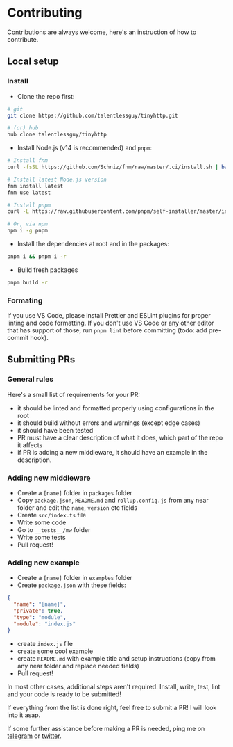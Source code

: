 # Contributing

Contributions are always welcome, here's an instruction of how to contribute.

## Local setup

### Install

- Clone the repo first:

```sh
# git
git clone https://github.com/talentlessguy/tinyhttp.git

# (or) hub
hub clone talentlessguy/tinyhttp
```

- Install Node.js (v14 is recommended) and `pnpm`:

```sh
# Install fnm
curl -fsSL https://github.com/Schniz/fnm/raw/master/.ci/install.sh | bash

# Install latest Node.js version
fnm install latest
fnm use latest

# Install pnpm
curl -L https://raw.githubusercontent.com/pnpm/self-installer/master/install.js | node

# Or, via npm
npm i -g pnpm
```

- Install the dependencies at root and in the packages:

```sh
pnpm i && pnpm i -r
```

- Build fresh packages

```sh
pnpm build -r
```

### Formating

If you use VS Code, please install Prettier and ESLint plugins for proper linting and code formatting.
If you don't use VS Code or any other editor that has support of those, run `pnpm lint` before committing (todo: add pre-commit hook).

## Submitting PRs

### General rules

Here's a small list of requirements for your PR:

- it should be linted and formatted properly using configurations in the root
- it should build without errors and warnings (except edge cases)
- it should have been tested
- PR must have a clear description of what it does, which part of the repo it affects
- if PR is adding a new middleware, it should have an example in the description.

### Adding new middleware

- Create a `[name]` folder in `packages` folder
- Copy `package.json`, `README.md` and `rollup.config.js` from any near folder and edit the `name`, `version` etc fields
- Create `src/index.ts` file
- Write some code
- Go to `__tests__/mw` folder
- Write some tests
- Pull request!

### Adding new example

- Create a `[name]` folder in `examples` folder
- Create `package.json` with these fields:

```json
{
  "name": "[name]",
  "private": true,
  "type": "module",
  "module": "index.js"
}
```

- create `index.js` file
- create some cool example
- create `README.md` with example title and setup instructions (copy from any near folder and replace needed fields)
- Pull request!

In most other cases, additional steps aren't required. Install, write, test, lint and your code is ready to be submitted!

If everything from the list is done right, feel free to submit a PR! I will look into it asap.

If some further assistance before making a PR is needed, ping me on [telegram](https://t.me/talentless_guy) or [twitter](https://twitter.com/v1rtl).
